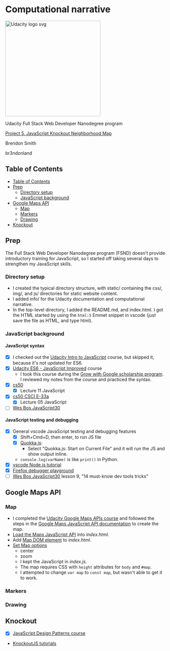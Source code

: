 # Computational narrative

<a href="https://www.udacity.com/">
  <img src="https://s3-us-west-1.amazonaws.com/udacity-content/rebrand/svg/logo.min.svg" width="300" alt="Udacity logo svg">
</a>

Udacity Full Stack Web Developer Nanodegree program

[Project 5. JavaScript Knockout Neighborhood Map](https://github.com/br3ndonland/udacity-fsnd-p5-map)

Brendon Smith

br3ndonland

## Table of Contents

- [Table of Contents](#table-of-contents)
- [Prep](#prep)
  - [Directory setup](#directory-setup)
  - [JavaScript background](#javascript-background)
- [Google Maps API](#google-maps-api)
  - [Map](#map)
  - [Markers](#markers)
  - [Drawing](#drawing)
- [Knockout](#knockout)

## Prep

The Full Stack Web Developer Nanodegree program (FSND) doesn't provide introductory training for JavaScript, so I started off taking several days to strengthen my JavaScript skills.

### Directory setup

- I created the typical directory structure, with static/ containing the css/, img/, and js/ directories for static website content.
- I added info/ for the Udacity documentation and computational narrative.
- In the top-level directory, I added the README.md, and index.html. I got the HTML started by using the `html:5` Emmet snippet in vscode (just save the file as HTML, and type html).

### JavaScript background

#### JavaScript syntax

- [x] I checked out the [Udacity Intro to JavaScript](https://www.udacity.com/course/intro-to-javascript--ud803) course, but skipped it, because it's not updated for ES6.
- [x] [Udacity ES6 - JavaScript Improved](https://www.udacity.com/course/es6-javascript-improved--ud356) course
  - I took this course during the [Grow with Google scholarship program](https://github.com/br3ndonland/udacity-google). I reviewed my notes from the course and practiced the syntax.
- [x] [cs50](https://cs50.harvard.edu/)
  - [x] Lecture 11 JavaScript
- [x] [cs50 CSCI E-33a](https://cs50.github.io/web/lectures)
  - [x] Lecture 05 JavaScript
- [ ] [Wes Bos JavaScript30](https://javascript30.com/)

#### JavaScript testing and debugging

- [x] General vscode JavaScript testing and debugging features
  - [x] Shift+Cmd+D, then enter, to run JS file
  - [x] [Quokka.js](https://quokkajs.com):
    - Select "Quokka.js: Start on Current File" and it will run the JS and show output inline.
  - `console.log(varName)` is like `print()` in Python.
- [x] [vscode Node.js tutorial](https://code.visualstudio.com/docs/nodejs/nodejs-tutorial)
- [x] [Firefox debugger playground](https://mozilladevelopers.github.io/playground/debugger/)
- [ ] [Wes Bos JavaScript30](https://javascript30.com/) lesson 9, "14 must-know dev tools tricks"

## Google Maps API

### Map

- I completed the [Udacity Google Maps APIs course](https://www.udacity.com/course/google-maps-apis--ud864) and followed the steps in the [Google Maps JavaScript API documentation](https://developers.google.com/maps/documentation/javascript/tutorial) to create the map.
- [Load the Maps JavaScript API](https://developers.google.com/maps/documentation/javascript/tutorial#Loading_the_Maps_API) into *index.html*.
- Add [Map DOM element](https://developers.google.com/maps/documentation/javascript/tutorial#Map_DOM_Elements) to *index.html*.
- [Set Map options](https://developers.google.com/maps/documentation/javascript/tutorial#MapOptions)
  - center
  - zoom
  - I kept the JavaScript in *index.js*.
  - The map requires CSS with `height` attributes for `body` and `#map`.
  - I attempted to change `var map` to `const map`, but wasn't able to get it to work.

### Markers

### Drawing

## Knockout

- [x] [JavaScript Design Patterns course](https://www.udacity.com/course/javascript-design-patterns--ud989)
- [KnockoutJS tutorials](http://learn.knockoutjs.com)
